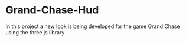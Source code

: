 # Grand-Chase-Hud
In this project a new look is being developed for the game Grand Chase using the three.js library
